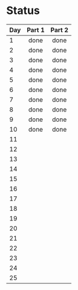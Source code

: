 # Status

| Day | Part 1 | Part 2 |
|-----|:------:|:------:|
| 1   |  done  |  done  |
| 2   |  done  |  done  |
| 3   |  done  |  done  |
| 4   |  done  |  done  |
| 5   |  done  |  done  |
| 6   |  done  |  done  |
| 7   |  done  |  done  |
| 8   |  done  |  done  |
| 9   |  done  |  done  |
| 10  |  done  |  done  |
| 11  |||
| 12  |||
| 13  |||
| 14  |||
| 15  |||
| 16  |||
| 17  |||
| 18  |||
| 19  |||
| 20  |||
| 21  |||
| 22  |||
| 23  |||
| 24  |||
| 25  |||